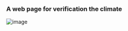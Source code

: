 ### A web page for verification the climate

![image](https://github.com/matheus097/climateapp/assets/60636732/c21d04c6-d145-48cd-9b39-aa3f699a7a3d)
